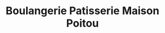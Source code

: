 ---
title: "Boulangerie Patisserie Maison Poitou"
url: /lys-haut-layon/boulangerie-patisserie-maison-poitou/
shop: Bäckerei
---